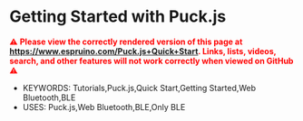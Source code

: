 <!--- Copyright (c) 2016 Gordon Williams, Pur3 Ltd. See the file LICENSE for copying permission. -->
Getting Started with Puck.js
============================

<span style="color:red">:warning: **Please view the correctly rendered version of this page at https://www.espruino.com/Puck.js+Quick+Start. Links, lists, videos, search, and other features will not work correctly when viewed on GitHub** :warning:</span>

* KEYWORDS: Tutorials,Puck.js,Quick Start,Getting Started,Web Bluetooth,BLE
* USES: Puck.js,Web Bluetooth,BLE,Only BLE

<script>
window.location = "/Quick+Start+BLE#puckjs";
</script>
